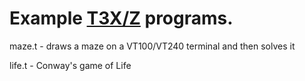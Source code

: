 # Example [T3X/Z](https://www.t3x.org/t3x/index.html) programs.

maze.t - draws a maze on a VT100/VT240 terminal and then solves it

life.t - Conway's game of Life

